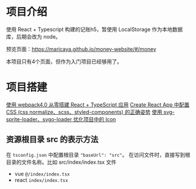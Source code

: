 
# 项目介绍


使用 React + Typescript 构建的记账h5，暂使用 LocalStorage 作为本地数据库，后期会改为 node。

预览页面：https://maricaya.github.io/money-website/#/money

本项目只有4个页面，但作为入门项目已经够用了。

# 项目搭建
[使用 webpack4.0 从零搭建 React + TypeScript 应用](https://juejin.im/post/6850418115189309447)
[Create React App 中配置 CSS (css normalize、scss、styled-components) 的正确姿势](https://juejin.im/post/5f10464be51d451dde2e60f5)
[使用 svg-sprite-loader、svgo-loader 优化项目中的 Icon](https://juejin.im/post/5f184a7bf265da22de3e0749)

## 资源根目录 src 的表示方法
在 `tsconfig.json` 中配置根目录 `"baseUrl": "src"`。
在访问文件时，直接写到根目录的文件名称。比如 src/index/index.tsx 文件
-   vue `@/index/index.tsx`
-   react `index/index.tsx`

